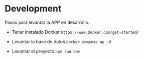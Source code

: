 # Development

Pasos para levantar la APP en desarrollo.

- Tener instalado Docker
  `https://www.docker.com/get-started/`

- Levantar la base de datos
  `docker compose up -d`

- Levantar el proyecto
  `npm run dev`
